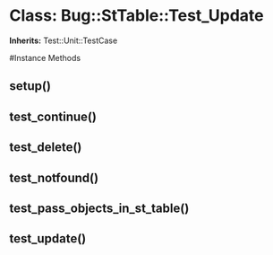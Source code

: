 # Class: Bug::StTable::Test_Update
**Inherits:** Test::Unit::TestCase
    




#Instance Methods
## setup() [](#method-i-setup)

## test_continue() [](#method-i-test_continue)

## test_delete() [](#method-i-test_delete)

## test_notfound() [](#method-i-test_notfound)

## test_pass_objects_in_st_table() [](#method-i-test_pass_objects_in_st_table)

## test_update() [](#method-i-test_update)

